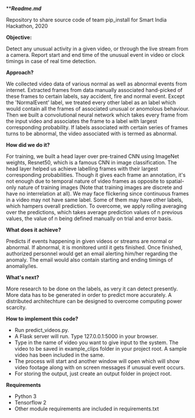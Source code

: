 *****Readme.md***

Repository to share source code of team pip_install for Smart India Hackathon, 2020

**Objective:**

Detect any unusual activity in a given video, or through the live stream from a camera. Report start and end time of the unusual event in video or clock timings in case of real time detection.

**Approach?**

We collected video data of various normal as well as abnormal events from internet. Extracted frames from data manually associated hand-picked of these frames to certain labels, say accident, fire and normal event. Except the 'NormalEvent' label, we treated every other label as an label which would contain all the frames of associated unusual or anomolous behaviour. Then we built a convolutional neural network which takes every frame from the input video and associates the frame to a label with largest corresponding probability. If labels associated with certain series of frames turns to be abnormal, the video associated with is termed as abnormal. 

**How did we do it?**

For training, we built a head layer over pre-trained CNN using ImageNet weights, Resnet50, which is a famous CNN in image classification. The head layer helped us achieve labelling frames with their largest corresponding probabilities. Though it gives each frame an annotation, it's not enough due to temporal nature of video frames as opposite to spatial-only nature of training images (Note that training images are discrete and have no interrelation at all). We may face flickering since continuous frames in a video may not have same label. Some of them may have other labels, which hampers overall prediction. To overcome, we apply rolling averaging over the predictions, which takes average prediction values of n previous values, the value of n being defined manually on trial and error basis.

**What does it achieve?**

Predicts if events happening in given videos or streams are normal or abnormal. If abnormal, it is monitored until it gets finished. Once finished, authorized personnel would get an email alerting him/her regarding the anomaly. The email would also contain starting and ending timings of anomaliy/ies.

**What's next?**

More research to be done on the labels, as very it can detect presently. More data has to be generated in order to predict more accurately. A distributed architechture can be designed to overcome computing power scarcity.

**How to implement this code?**

- Run predict_videos.py.
- A Flask server will run. Type 127.0.0.1:5000 in your browser.
- Type in the name of video you want to give input to the system. The video to be saved in example_clips folder in your project root. A sample video has been included in the       same.
- The process will start and another window will open which will show video footage along with on screen messages if unusual event occurs.
- For storing the output, just create an output folder in project root. 


**Requirements**

- Python 3
- Tensorflow 2
- Other module requirements are included in requirements.txt
